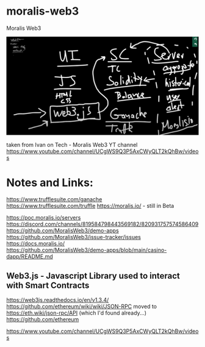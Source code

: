 # moralis-web3
Moralis Web3

![Alt text](./web3.0.png?raw=true "Web3.0")

taken from Ivan on Tech - Moralis Web3 YT channel
https://www.youtube.com/channel/UCgWS9Q3P5AxCWyQLT2kQhBw/videos

# Notes and Links:

https://www.trufflesuite.com/ganache  
https://www.trufflesuite.com/truffle
https://moralis.io/ - still in Beta

https://poc.moralis.io/servers  
https://discord.com/channels/819584798443569182/820931757574586409  
https://github.com/MoralisWeb3/demo-apps  
https://github.com/MoralisWeb3/issue-tracker/issues  
https://docs.moralis.io/  
https://github.com/MoralisWeb3/demo-apps/blob/main/casino-dapp/README.md

## Web3.js - Javascript Library used to interact with Smart Contracts
https://web3js.readthedocs.io/en/v1.3.4/
https://github.com/ethereum/wiki/wiki/JSON-RPC moved to  https://eth.wiki/json-rpc/API (which I'd found already...)  
https://github.com/ethereum


https://www.youtube.com/channel/UCgWS9Q3P5AxCWyQLT2kQhBw/videos